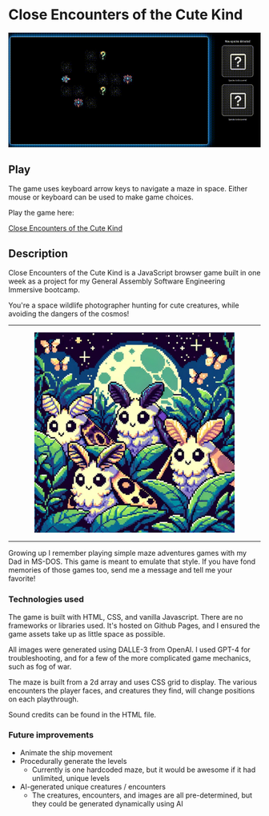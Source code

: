 # Close Encounters of the Cute Kind

![Gameplay](./imgs/video.gif)

## Play

The game uses keyboard arrow keys to navigate a maze in space. Either mouse or keyboard can be used to make game choices.

Play the game here:

[Close Encounters of the Cute Kind](http://sampatt.com/close-encounters-of-the-cute-kind/)

## Description

Close Encounters of the Cute Kind is a JavaScript browser game built in one week as a project for my General Assembly Software Engineering Immersive bootcamp.

You're a space wildlife photographer hunting for cute creatures, while avoiding the dangers of the cosmos!

---
<p align="center">
  <img src="./imgs/species_6.png" alt="cute creatures">
</p>

---
Growing up I remember playing simple maze adventures games with my Dad in MS-DOS. This game is meant to emulate that style. If you have fond memories of those games too, send me a message and tell me your favorite!

### Technologies used

The game is built with HTML, CSS, and vanilla Javascript. There are no frameworks or libraries used. It's hosted on Github Pages, and I ensured the game assets take up as little space as possible.

All images were generated using DALLE-3 from OpenAI. I used GPT-4 for troubleshooting, and for a few of the more complicated game mechanics, such as fog of war.

The maze is built from a 2d array and uses CSS grid to display. The various encounters the player faces, and creatures they find, will change positions on each playthrough.

Sound credits can be found in the HTML file.

### Future improvements


- Animate the ship movement
- Procedurally generate the levels
  - Currently is one hardcoded maze, but it would be awesome if it had unlimited, unique levels
- AI-generated unique creatures / encounters
  - The creatures, encounters, and images are all pre-determined, but they could be generated dynamically using AI